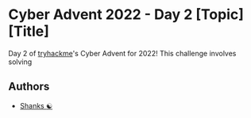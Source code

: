 # Cyber Advent 2022 - Day 2 [Topic] [Title]

Day 2 of [tryhackme](https://tryhackme.com)'s Cyber Advent for 2022! This challenge involves solving 

## Authors

- [Shanks :yin_yang:](https://github.com/HunterShanks)